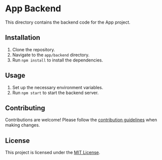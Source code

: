 # App Backend

This directory contains the backend code for the App project.

## Installation

1. Clone the repository.
2. Navigate to the `app/backend` directory.
3. Run `npm install` to install the dependencies.

## Usage

1. Set up the necessary environment variables.
2. Run `npm start` to start the backend server.

## Contributing

Contributions are welcome! Please follow the [contribution guidelines](CONTRIBUTING.md) when making changes.

## License

This project is licensed under the [MIT License](LICENSE).
